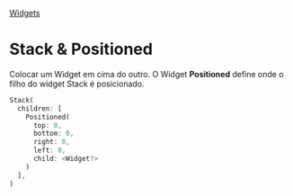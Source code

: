 [Widgets](https://github.com/leofds/flutter-class/blob/master/flutter/widgets.md)

# Stack & Positioned

Colocar um Widget em cima do outro.
O Widget **Positioned** define onde o filho do widget Stack é posicionado.

```dart
Stack(
  children: [
    Positioned(
      top: 0,
      bottom: 0,
      right: 0,
      left: 0,
      child: <Widget?>
    )
  ],
)
```
